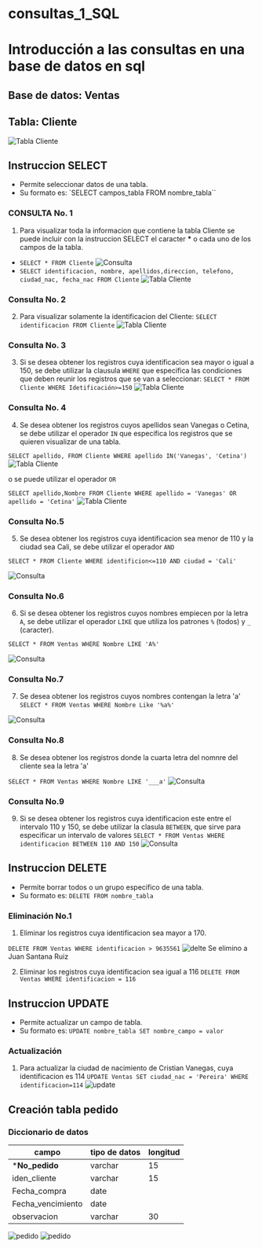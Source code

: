 # consultas_1_SQL
# Introducción a las consultas en una base de datos en sql

## Base de datos: Ventas
## Tabla: Cliente

![Tabla Cliente](./img/ejemplo1.png.png "Tabla Cliente")

## Instruccion SELECT
- Permite seleccionar datos de una tabla.
- Su formato es: `SELECT campos_tabla FROM nombre_tabla``

### CONSULTA No. 1
1. Para visualizar toda la informacion que contiene la tabla Cliente se puede incluir con la instruccion SELECT el caracter **\*** o cada uno de los campos de la tabla.

- `SELECT * FROM Cliente`
![Consulta](./img/cliente1_1.png "Tabla consulta1_2")
- `SELECT identificacion, nombre, apellidos,direccion, telefono, ciudad_nac, fecha_nac FROM Cliente`
![Tabla Cliente](consulta1_2.png "Tabla consulta 2")

### Consulta No. 2

2. Para visualizar solamente la identificacion del Cliente: `SELECT identificacion FROM Cliente`
![Tabla Cliente](./img/consulta2.png "Tabla consulta 2")

### Consulta No. 3

3. Si se desea obtener los registros cuya identificacion sea mayor o igual a 150, se debe utilizar la clausula `WHERE` que especifica las condiciones que deben reunir los registros que se van a seleccionar: `SELECT * FROM Cliente WHERE Idetificación>=150`
![Tabla Cliente](./img/consulta3.png "Tabla consulta 3")


### Consulta No. 4

4. Se desea obtener los registros cuyos apellidos sean Vanegas o Cetina, se debe utilizar el operador `IN` que especifica los registros que se quieren visualizar de una tabla.

`SELECT apellido, FROM Cliente WHERE apellido IN('Vanegas', 'Cetina')`
![Tabla Cliente](./img/consulta4_1.png "Tabla consulta 4_1")


o se puede utilizar el operador `OR`

`SELECT apellido,Nombre FROM Cliente WHERE apellido = 'Vanegas' OR apellido = 'Cetina'`
![Tabla Cliente](./img/consulta4.png "Tabla consulta 4_2")

### Consulta No.5

5. Se desea obtener los registros cuya identificacion sea menor de 110 y la ciudad sea Cali, se debe utilizar el operador `AND`

`SELECT * FROM Cliente WHERE identificion<=110 AND ciudad = 'Cali'`

![Consulta](./img/consulta5.png "consulta 5")


### Consulta No.6 

6. Si se desea obtener los registros cuyos nombres empiecen por la letra `A`, se debe utilizar el operador `LIKE` que utiliza los patrones `%` (todos) y `_` (caracter). 

`SELECT * FROM Ventas WHERE Nombre LIKE 'A%'`

![Consulta](./img/consulta6.png "consulta 6")

### Consulta No.7 
7. Se desea obtener los registros cuyos nombres contengan la letra 'a'
`SELECT * FROM Ventas WHERE Nombre Like '%a%'`

![Consulta](./img/consulta7.png "consulta 7")

### Consulta No.8
8. Se desea obtener los registros donde la cuarta letra del nomnre del cliente sea la letra 'a'

`SELECT * FROM Ventas WHERE Nombre LIKE '___a'`
![Consulta](./img/consulta8.png "consulta 8")

### Consulta No.9
9. Si se desea obtener los registros cuya identificacion este entre el intervalo 110 y 150, se debe utilizar la clasula `BETWEEN`, que sirve para especificar un intervalo de valores 
`SELECT * FROM Ventas WHERE identificacion BETWEEN 110 AND 150`
![Consulta](./img/consulta9.png "consulta 9")

## Instruccion DELETE
- Permite borrar todos o un grupo especifico de una tabla.
- Su formato es: `DELETE FROM nombre_tabla`

### Eliminación No.1

1. Eliminar los registros cuya identificacion sea mayor a 170.

`DELETE FROM Ventas WHERE identificacion > 9635561`
![delte](./img/delete1.png "delete 1")
Se elimino a Juan Santana Ruiz

2. Eliminar los registros cuya identificacion sea igual a 116
`DELETE FROM Ventas WHERE identificacion = 116`

## Instruccion UPDATE
- Permite actualizar un campo de tabla.
- Su formato es: `UPDATE nombre_tabla SET nombre_campo = valor`

### Actualización 
1. Para actualizar la ciudad de nacimiento de Cristian Vanegas, cuya identificacion es 114
`UPDATE Ventas SET ciudad_nac = 'Pereira' WHERE identificacion=114`
![update](./img/update1.png "update 1")

## Creación tabla pedido 
### Diccionario de datos
|campo|tipo de datos|longitud|
|-----|-------------|--------|
|***No_pedido**| varchar|15|
|iden_cliente|varchar|15|
|Fecha_compra|date||
|Fecha_vencimiento|date||
|observacion|varchar|30|


![pedido](./img/Pedido2.png "Pedido 2")
![pedido](./img/Pedido1.png "Pedido 1")